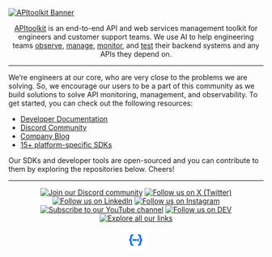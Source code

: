 [![APItoolkit Banner](https://github.com/apitoolkit/.github/blob/main/images/banner.png?raw=true)](https://apitoolkit.io/abouthttps://apitoolkit.io?utm_source=apitoolkit_github_profile)

<div align="center">
    
[APItoolkit](https://apitoolkit.io?utm_source=apitoolkit_github_profile) is an end-to-end API and web services management toolkit for engineers and customer support teams. We use AI to help engineering teams [observe](https://apitoolkit.io/features/api-observability?utm_source=apitoolkit_github_profile), [manage](https://apitoolkit.io/features/api-management?utm_source=apitoolkit_github_profile), [monitor](https://apitoolkit.io/features/api-analytics?utm_source=apitoolkit_github_profile), and [test](https://apitoolkit.io/features/error-tracking?utm_source=apitoolkit_github_profile) their backend systems and any APIs they depend on.
    
</div>


---

We’re engineers at our core, who are very close to the problems we are solving. So, we encourage our users to be a part of this community as we build solutions to solve API monitoring, management, and observability. To get started, you can check out the following resources:

- [Developer Documentation](https://apitoolkit.io/docs?utm_source=apitoolkit_github_profile)
- [Discord Community](https://discord.gg/dEB6EjQnKB)
- [Company Blog](https://apitoolkit.io/blog?utm_source=apitoolkit_github_profile)
- [15+ platform-specific SDKs](https://github.com/topics/apitoolkit-sdk)


Our SDKs and developer tools are open-sourced and you can contribute to them by exploring the repositories below. Cheers!

---

<div align="center">

[![Join our Discord community](https://img.shields.io/badge/Discord-0068ff?style=for-the-badge&logo=discord&logoColor=white)](https://discord.gg/dEB6EjQnKB)
[![Follow us on X (Twitter)](https://img.shields.io/badge/X%20(Twitter)-0068ff?style=for-the-badge&logo=X&logoColor=white)](https://twitter.com/apitoolkithq)
[![Follow us on LinkedIn](https://img.shields.io/badge/LinkedIn-0068ff?style=for-the-badge&logo=linkedin&logoColor=white)](https://linkedin.com/company/apitoolkit)
[![Follow us on Instagram](https://img.shields.io/badge/Instagram-0068ff?style=for-the-badge&logo=instagram&logoColor=white)](http://instagram.com/apitoolkit)
[![Subscribe to our YouTube channel](https://img.shields.io/badge/YouTube-0068ff?style=for-the-badge&logo=youtube&logoColor=white)](https://www.youtube.com/@APItoolkit)
[![Follow us on DEV](https://img.shields.io/badge/DEV-0068ff?style=for-the-badge&logo=dev.to&logoColor=white)](https://dev.to/apitoolkit)
[![Explore all our links](https://img.shields.io/badge/All%20links-0068ff?style=for-the-badge&logo=linktree&logoColor=white)](https://linktr.ee/apitoolkit)

<a href="https://apitoolkit.io?utm_source=apitoolkit_github_profile" target="_blank" rel="noopener noreferrer"><img src="https://github.com/apitoolkit/.github/blob/main/images/icon.png?raw=true" width="40" /></a>

</div>

